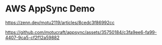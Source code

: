 # AWS AppSync Demo

https://zenn.dev/motu2119/articles/8cedc3f86992cc

https://github.com/motucraft/appsync/assets/35750184/c3fa9ee6-fa99-4407-9ca5-cf2f12a59882
